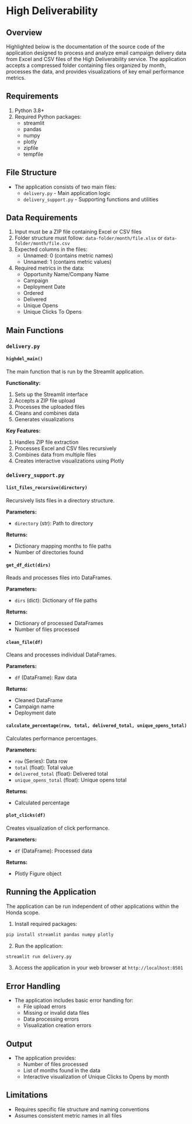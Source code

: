 # High Deliverability

## Overview
Highlighted below is the documentation of the source code of the application designed to process and analyze email campaign delivery data from Excel and CSV files of the High Deliverability service. The application accepts a compressed folder containing files organized by month, processes the data, and provides visualizations of key email performance metrics.

## Requirements
1. Python 3.8+
2. Required Python packages:
    - streamlit
    - pandas
    - numpy
    - plotly
    - zipfile
    - tempfile

## File Structure
- The application consists of two main files:
    - `delivery.py` - Main application logic
    - `delivery_support.py` - Supporting functions and utilities

## Data Requirements
1. Input must be a ZIP file containing Excel or CSV files
2. Folder structure must follow: `data-folder/month/file.xlsx` or `data-folder/month/file.csv`
3. Expected columns in the files:
    - Unnamed: 0 (contains metric names)
    - Unnamed: 1 (contains metric values)
4. Required metrics in the data:
    - Opportunity Name/Company Name
    - Campaign
    - Deployment Date
    - Ordered
    - Delivered
    - Unique Opens
    - Unique Clicks To Opens

## Main Functions

### `delivery.py`

#### `highdel_main()`
The main function that is run by the Streamlit application.

**Functionality:**

1. Sets up the Streamlit interface
2. Accepts a ZIP file upload
3. Processes the uploaded files
4. Cleans and combines data
5. Generates visualizations

**Key Features:**

1. Handles ZIP file extraction
2. Processes Excel and CSV files recursively
3. Combines data from multiple files
4. Creates interactive visualizations using Plotly

### `delivery_support.py`

#### `list_files_recursive(directory)`
Recursively lists files in a directory structure.

**Parameters:**

- `directory` (str): Path to directory

**Returns:**

- Dictionary mapping months to file paths
- Number of directories found

#### `get_df_dict(dirs)`
Reads and processes files into DataFrames.

**Parameters:**

- `dirs` (dict): Dictionary of file paths

**Returns:**

- Dictionary of processed DataFrames
- Number of files processed

#### `clean_file(df)`
Cleans and processes individual DataFrames.

**Parameters:**

- `df` (DataFrame): Raw data

**Returns:**

- Cleaned DataFrame
- Campaign name
- Deployment date

#### `calculate_percentage(row, total, delivered_total, unique_opens_total)`
Calculates performance percentages.

**Parameters:**

- `row` (Series): Data row
- `total` (float): Total value
- `delivered_total` (float): Delivered total
- `unique_opens_total` (float): Unique opens total

**Returns:**

- Calculated percentage

#### `plot_clicks(df)`
Creates visualization of click performance.

**Parameters:**

- `df` (DataFrame): Processed data

**Returns:**

- Plotly Figure object

## Running the Application
The application can be run independent of other applications within the Honda scope.

1. Install required packages:
```bash
pip install streamlit pandas numpy plotly
```
2. Run the application:
```bash
streamlit run delivery.py
```
3. Access the application in your web browser at `http://localhost:8501`

## Error Handling
- The application includes basic error handling for:
    - File upload errors
    - Missing or invalid data files
    - Data processing errors
    - Visualization creation errors

## Output
- The application provides:
    - Number of files processed
    - List of months found in the data
    - Interactive visualization of Unique Clicks to Opens by month

## Limitations
- Requires specific file structure and naming conventions
- Assumes consistent metric names in all files